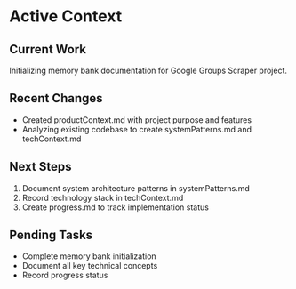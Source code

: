 # Active Context

## Current Work
Initializing memory bank documentation for Google Groups Scraper project.

## Recent Changes
- Created productContext.md with project purpose and features
- Analyzing existing codebase to create systemPatterns.md and techContext.md

## Next Steps
1. Document system architecture patterns in systemPatterns.md
2. Record technology stack in techContext.md
3. Create progress.md to track implementation status

## Pending Tasks
- Complete memory bank initialization
- Document all key technical concepts
- Record progress status
